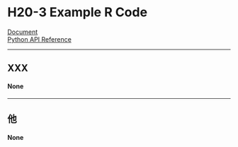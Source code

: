 # H20-3 Example R Code

[Document](https://docs.h2o.ai/h2o/latest-stable/h2o-docs/index.html)  
[Python API Reference](https://h2o-release.s3.amazonaws.com/h2o/rel-zumbo/4/docs-website/h2o-r/docs/index.html)

***
## XXX

#### None


***
## 他

#### None


